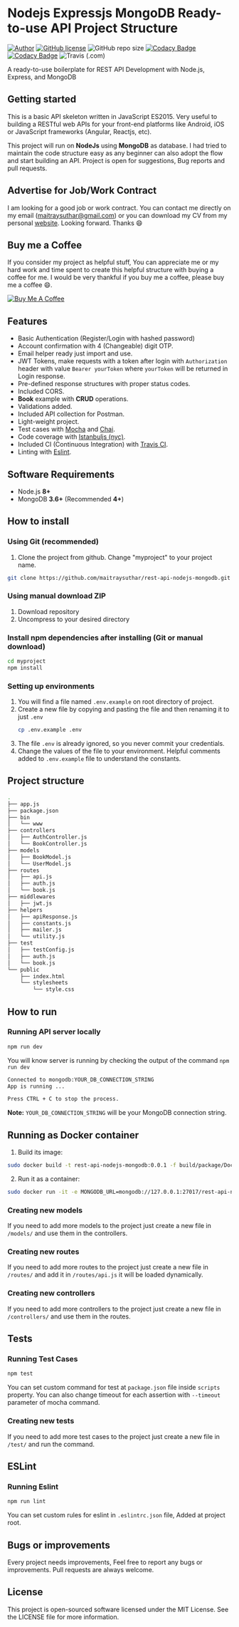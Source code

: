 # Nodejs Expressjs MongoDB Ready-to-use API Project Structure
[![Author](http://img.shields.io/badge/author-@maitraysuthar-blue.svg)](https://www.linkedin.com/in/maitray-suthar/) [![GitHub license](https://img.shields.io/github/license/maitraysuthar/rest-api-nodejs-mongodb.svg)](https://github.com/maitraysuthar/rest-api-nodejs-mongodb/blob/master/LICENSE)  ![GitHub repo size](https://img.shields.io/github/repo-size/maitraysuthar/rest-api-nodejs-mongodb) [![Codacy Badge](https://api.codacy.com/project/badge/Coverage/b3eb80984adc4671988ffb22d6ad83df)](https://www.codacy.com/manual/maitraysuthar/rest-api-nodejs-mongodb?utm_source=github.com&utm_medium=referral&utm_content=maitraysuthar/rest-api-nodejs-mongodb&utm_campaign=Badge_Coverage) [![Codacy Badge](https://api.codacy.com/project/badge/Grade/b3eb80984adc4671988ffb22d6ad83df)](https://www.codacy.com/manual/maitraysuthar/rest-api-nodejs-mongodb?utm_source=github.com&amp;utm_medium=referral&amp;utm_content=maitraysuthar/rest-api-nodejs-mongodb&amp;utm_campaign=Badge_Grade) ![Travis (.com)](https://img.shields.io/travis/com/maitraysuthar/rest-api-nodejs-mongodb)

A ready-to-use boilerplate for REST API Development with Node.js, Express, and MongoDB


## Getting started


This is a basic API skeleton written in JavaScript ES2015. Very useful to building a RESTful web APIs for your front-end platforms like Android, iOS or JavaScript frameworks (Angular, Reactjs, etc).

This project will run on **NodeJs** using **MongoDB** as database. I had tried to maintain the code structure easy as any beginner can also adopt the flow and start building an API. Project is open for suggestions, Bug reports and pull requests. 

## Advertise for Job/Work Contract

I am looking for a good job or work contract. You can contact me directly on my email ([maitraysuthar@gmail.com](mailto:maitraysuthar@gmail.com "maitraysuthar@gmail.com")) or you can download my CV from my personal  [website](https://maitraysuthar.github.io/portfolio/). Looking forward. Thanks :smile:

## Buy me a Coffee

If you consider my project as helpful stuff, You can appreciate me or my hard work and time spent to create this helpful structure with buying a coffee for me. I would be very thankful if you buy me a coffee, please buy me a coffee :smile:.

<a href="https://www.buymeacoffee.com/36GgOoQ2f" target="_blank"><img src="https://bmc-cdn.nyc3.digitaloceanspaces.com/BMC-button-images/custom_images/orange_img.png" alt="Buy Me A Coffee" style="height: auto !important;width: auto !important;" ></a>

## Features

-   Basic Authentication (Register/Login with hashed password)
-   Account confirmation with 4 (Changeable) digit OTP.
-   Email helper ready just import and use.
-   JWT Tokens, make requests with a token after login with `Authorization` header with value `Bearer yourToken` where `yourToken` will be returned in Login response.
-   Pre-defined response structures with proper status codes.
-   Included CORS.
-    **Book** example with **CRUD** operations.
-   Validations added.
-   Included API collection for Postman.
-   Light-weight project.
-   Test cases with [Mocha](https://mochajs.org/) and [Chai](https://www.chaijs.com/).
-   Code coverage with [Istanbuljs (nyc)](https://istanbul.js.org/).
-   Included CI (Continuous Integration) with [Travis CI](https://travis-ci.org).
-   Linting with [Eslint](https://eslint.org/).

## Software Requirements

-   Node.js **8+**
-   MongoDB **3.6+** (Recommended **4+**)

## How to install

### Using Git (recommended)

1.  Clone the project from github. Change "myproject" to your project name.

```bash
git clone https://github.com/maitraysuthar/rest-api-nodejs-mongodb.git ./myproject
```

### Using manual download ZIP

1.  Download repository
2.  Uncompress to your desired directory

### Install npm dependencies after installing (Git or manual download)

```bash
cd myproject
npm install
```

### Setting up environments

1.  You will find a file named `.env.example` on root directory of project.
2.  Create a new file by copying and pasting the file and then renaming it to just `.env`
    ```bash
    cp .env.example .env
    ```
3.  The file `.env` is already ignored, so you never commit your credentials.
4.  Change the values of the file to your environment. Helpful comments added to `.env.example` file to understand the constants.
## Project  structure
```sh
.
├── app.js
├── package.json
├── bin
│   └── www
├── controllers
│   ├── AuthController.js
│   └── BookController.js
├── models
│   ├── BookModel.js
│   └── UserModel.js
├── routes
│   ├── api.js
│   ├── auth.js
│   └── book.js
├── middlewares
│   ├── jwt.js
├── helpers
│   ├── apiResponse.js
│   ├── constants.js
│   ├── mailer.js
│   └── utility.js
├── test
│   ├── testConfig.js
│   ├── auth.js
│   └── book.js
└── public
    ├── index.html
    └── stylesheets
        └── style.css
```
## How to run

### Running API server locally

```bash
npm run dev
```

You will know server is running by checking the output of the command `npm run dev`

```bash
Connected to mongodb:YOUR_DB_CONNECTION_STRING
App is running ...

Press CTRL + C to stop the process.
```
**Note:**  `YOUR_DB_CONNECTION_STRING` will be your MongoDB connection string.

## Running as Docker container

 1. Build its image:

```bash
sudo docker build -t rest-api-nodejs-mongodb:0.0.1 -f build/package/Dockerfile .
```

 2. Run it as a container:

```bash
sudo docker run -it -e MONGODB_URL=mongodb://127.0.0.1:27017/rest-api-nodejs-mongodb -e JWT_SECRET=abc1235 -e JWT_TIMEOUT_DURATION="2 hours"  --net host api:0.0.1
```

### Creating new models

If you need to add more models to the project just create a new file in `/models/` and use them in the controllers.

### Creating new routes

If you need to add more routes to the project just create a new file in `/routes/` and add it in `/routes/api.js` it will be loaded dynamically.

### Creating new controllers

If you need to add more controllers to the project just create a new file in `/controllers/` and use them in the routes.

## Tests

### Running  Test Cases

```bash
npm test
```

You can set custom command for test at `package.json` file inside `scripts` property. You can also change timeout for each assertion with `--timeout` parameter of mocha command.

### Creating new tests

If you need to add more test cases to the project just create a new file in `/test/` and run the command.

## ESLint

### Running  Eslint

```bash
npm run lint
```

You can set custom rules for eslint in `.eslintrc.json` file, Added at project root.

## Bugs or improvements

Every project needs improvements, Feel free to report any bugs or improvements. Pull requests are always welcome.

## License

This project is open-sourced software licensed under the MIT License. See the LICENSE file for more information.